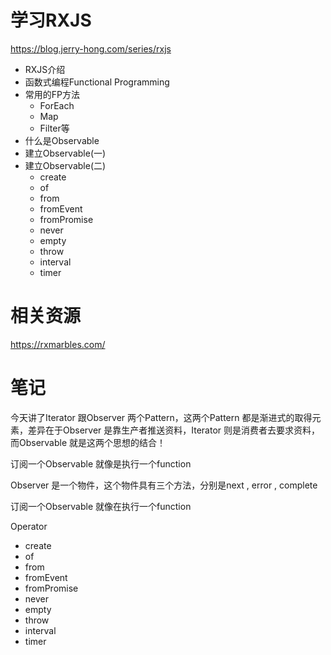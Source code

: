 学习RXJS
===
https://blog.jerry-hong.com/series/rxjs

- RXJS介绍
- 函数式编程Functional Programming
- 常用的FP方法
  - ForEach
  - Map
  - Filter等
- 什么是Observable
- 建立Observable(一)
- 建立Observable(二)
  - create
  - of
  - from
  - fromEvent
  - fromPromise
  - never
  - empty
  - throw
  - interval
  - timer

相关资源
===

https://rxmarbles.com/


笔记
===
今天讲了Iterator 跟Observer 两个Pattern，这两个Pattern 都是渐进式的取得元素，差异在于Observer 是靠生产者推送资料，Iterator 则是消费者去要求资料，而Observable 就是这两个思想的结合！

订阅一个Observable 就像是执行一个function

Observer 是一个物件，这个物件具有三个方法，分别是next , error , complete

订阅一个Observable 就像在执行一个function

Operator
- create
- of
- from
- fromEvent
- fromPromise
- never
- empty
- throw
- interval
- timer
